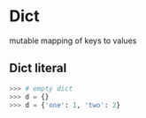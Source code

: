 # Dict
mutable mapping of keys to values
## Dict literal
```python
>>> # empty dict
>>> d = {}
>>> d = {'one': 1, 'two': 2}
```
<!--stackedit_data:
eyJoaXN0b3J5IjpbMjAxNzc0ODIzNV19
-->